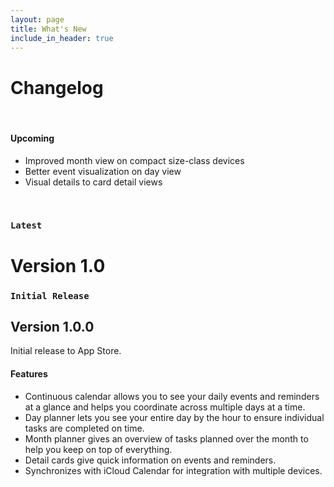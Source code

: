 ```yaml
---
layout: page
title: What's New
include_in_header: true
---
```


# Changelog

<br>

#### Upcoming
- Improved month view on compact size-class devices
- Better event visualization on day view
- Visual details to card detail views

<br>

### `Latest`
# **Version 1.0**

### `Initial Release`
## Version 1.0.0

Initial release to App Store.

#### Features
- Continuous calendar allows you to see your daily events and reminders at a glance and helps you coordinate across multiple days at a time.
- Day planner lets you see your entire day by the hour to ensure individual tasks are completed on time.
- Month planner gives an overview of tasks planned over the month to help you keep on top of everything.
- Detail cards give quick information on events and reminders.
- Synchronizes with iCloud Calendar for integration with multiple devices.


<br>